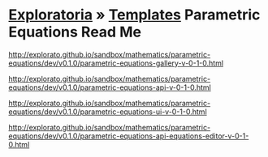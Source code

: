 [Exploratoria]( http://exploratoria.github.io ) &raquo; [Templates]( http://exploratoria.github.io/templates/ ) 
Parametric Equations Read Me
===

<http://explorato.github.io/sandbox/mathematics/parametric-equations/dev/v0.1.0/parametric-equations-gallery-v-0-1-0.html>

<http://explorato.github.io/sandbox/mathematics/parametric-equations/dev/v0.1.0/parametric-equations-api-v-0-1-0.html>

<http://explorato.github.io/sandbox/mathematics/parametric-equations/dev/v0.1.0/parametric-equations-ui-v-0-1-0.html>

<http://explorato.github.io/sandbox/mathematics/parametric-equations/dev/v0.1.0/parametric-equations-api-equations-editor-v-0-1-0.html>





